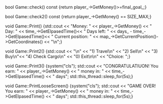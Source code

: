 bool Game::check() const {return player_->GetMoney()>=final_goal_;}

bool Game::check2() const {return player_->GetMoney() == SIZE_MAX;}

void Game::Print() {std::cout << "Money: " << player_->GetMoney() << " Day: " << time_->GetElpasedTime()<< " Days left: " << days_ - time_->GetElpasedTime()<< " Current position: " << map_->GetCurrentPosition()->GetCoordinates() << "\n";}

void Game::Print2() {std::cout << "\n" << "1) Travel\n" << "2) Sell\n" << "3) Buy\n"<< "4) Check Cargo\n" << "0) Exit\n\n" << "Choice: ";}

void Game::Print3() {system("cls"); 
std::cout << "CONGRATULATIUON! You earn: " << player_->GetMoney() << " money in: " << time_->GetElpasedTime() << " days";
std::this_thread::sleep_for(5s);}

void Game::PrintLooseScreen() {system("cls");
std::cout << "GAME OVER! You earn: " << player_->GetMoney() << " money in: " << time_->GetElpasedTime() << " days";
std::this_thread::sleep_for(5s);}
